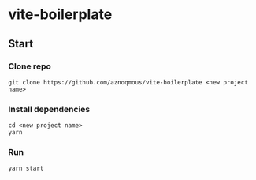 # vite-boilerplate

## Start
### Clone repo
`git clone https://github.com/aznoqmous/vite-boilerplate <new project name>`  

### Install dependencies
`cd <new project name>`  
`yarn`

### Run
`yarn start`